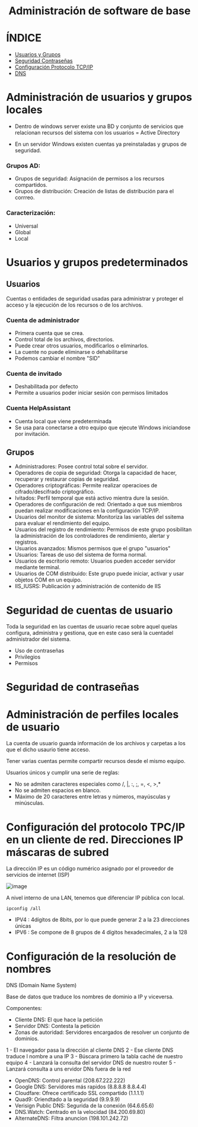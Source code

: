 <h1 align="center"> Administración de software de base </h1>

# ÍNDICE

- [Usuarios y Grupos](https://github.com/d4l1v3rd3/ASIR/blob/main/Implantación_SistemasOperativos/Libro/T1.2_Administracion_Softwarebase.md#administración-de-usuarios-y-grupos-locales)
- [Seguridad Contraseñas](https://github.com/d4l1v3rd3/ASIR/blob/main/Implantación_SistemasOperativos/Libro/T1.2_Administracion_Softwarebase.md#seguridad-de-contraseñas)
- [Configuración Protocolo TCP/IP](https://github.com/d4l1v3rd3/ASIR/blob/main/Implantación_SistemasOperativos/Libro/T1.2_Administracion_Softwarebase.md#configuración-del-protocolo-tpcip-en-un-cliente-de-red-direcciones-ip-máscaras-de-subred)
- [DNS](https://github.com/d4l1v3rd3/ASIR/blob/main/Implantación_SistemasOperativos/Libro/T1.2_Administracion_Softwarebase.md#configuración-de-la-resolución-de-nombres)

# Administración de usuarios y grupos locales

- Dentro de windows server existe una BD y conjunto de servicios que relacionan recursos del sistema con los usuarios = Active Directory

- En un servidor Windows existen cuentas ya preinstaladas y grupos de seguridad.

### Grupos AD:

- Grupos de seguridad: Asignación de permisos a los recursos compartidos.
- Grupos de distribución: Creación de listas de distribución para el corrreo.

### Caracterización: 

- Universal
- Global
- Local

# Usuarios y grupos predeterminados

## Usuarios

Cuentas o entidades de seguridad usadas para administrar y proteger el acceso y la ejecución de los recursos o de los archivos.

### Cuenta de administrador

- Primera cuenta que se crea. 
- Control total de los archivos, directorios.
- Puede crear otros usuarios, modificarlos o eliminarlos.
- La cuente no puede eliminarse o dehabilitarse
- Podemos cambiar el nombre "SID"

### Cuenta de invitado

- Deshabilitada por defecto
- Permite a usuarios poder iniciar sesión con permisos limitados

### Cuenta HelpAssistant

- Cuenta local que viene predeterminada
- Se usa para conectarse a otro equipo que ejecute Windows iniciandose por invitación.

## Grupos

- Administradores: Posee control total sobre el servidor.
- Operadores de copia de seguridad: Otorga la capacidad de hacer, recuperar y restaurar copias de seguridad.
- Operadores criptográficas: Permite realizar operacioes de cifrado/descifrado criptográfico.
- Ivitados: Perfil temporal que está activo mientra dure la sesión.
- Operadores de configuración de red: Orientado a que sus miembros puedan realizar modificaciones en la configuración TCP/IP.
- Usuarios del monitor de sistema: Monitoriza las variables del ssitema para evaluar el rendimiento del equipo.
- Usuarios del registro de rendimiento: Permisos de este grupo posibilitan la administración de los controladores de rendimiento, alertar y registros.
- Usuarios avanzados: Mismos permisos que el grupo "usuarios"
- Usuarios: Tareas de uso del sistema de forma normal.
- Usuarios de escritorio remoto: Usuarios pueden acceder servidor mediante terminal.
- Usuarios de COM distribuido: Este grupo puede iniciar, activar y usar objetos COM en un equipo.
- IIS_IUSRS: Publicación y administración de contenido de IIS

# Seguridad de cuentas de usuario

Toda la seguridad en las cuentas de usuario recae sobre aquel quelas configura, administra y gestiona, que en este caso será la cuentadel administrador del sistema.

- Uso de contraseñas
- Privilegios
- Permisos

# Seguridad de contraseñas

# Administración de perfiles locales de usuario

La cuenta de usuario guarda información de los archivos y carpetas a los que el dicho usaurio tiene acceso.

Tener varias cuentas permite compartir recursos desde el mismo equipo.

Usuarios únicos y cumplir una serie de reglas:

- No se admiten caracteres especiales como /, |, :, ;, =, <, >,*
- No se admiten espacios en blanco.
- Máximo de 20 caracteres entre letras y números, mayúsculas y minúsculas.

# Configuración del protocolo TPC/IP en un cliente de red. Direcciones IP máscaras de subred

La dirección IP es un código numérico asignado por el proveedor de servicios de internet (ISP)

![image](https://github.com/user-attachments/assets/412f9e75-8de1-4823-8296-401a55319926)

A nivel interno de una LAN, tenemos que diferenciar IP pública con local.

```
ipconfig /all
```

- IPV4 : 4dígitos de 8bits, por lo que puede generar 2 a la 23 direcciones únicas
- IPV6 : Se compone de 8 grupos de 4 dígitos hexadecimales, 2 a la 128

# Configuración de la resolución de nombres

DNS (Domain Name System) 

Base de datos que traduce los nombres de dominio a IP y viceversa.

Componentes:

- Cliente DNS: El que hace la petición
- Servidor DNS: Contesta la petición
- Zonas de autoridad: Servidores encargados de resolver un conjunto de dominios.

1 - El navegador pasa la dirección al cliente DNS
2 - Ese cliente DNS traduce l nombre a una IP
3 - Búscara primero la tabla caché de nuestro equipo
4 - Lanzará la consulta del servidor DNS de nuestro router
5 - Lanzará consulta a uns ervidor DNs fuera de la red

- OpenDNS: Control parental (208.67.222.222)
- Google DNS: Servidores más rapidos (8.8.8.8 8.8.4.4)
- Cloudfare: Ofrece certificado SSL compartido (1.1.1.1)
- Quad9: Oriendtado a la seguridad (9.9.9.9)
- Verisign Public DNS: Segurida de la conexión (64.6.65.6)
- DNS.Watch: Centrado en la velocidad (84.200.69.80)
- AlternateDNS: Filtra anuncion (198.101.242.72)


